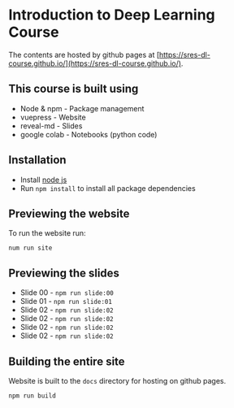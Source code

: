 # Introduction to Deep Learning Course

The contents are hosted by github pages at [https://sres-dl-course.github.io/](https://sres-dl-course.github.io/).

## This course is built using 

* Node & npm - Package management
* vuepress - Website 
* reveal-md - Slides
* google colab - Notebooks (python code)


## Installation

* Install [node js](https://nodejs.org/)
* Run `npm install` to install all package dependencies


## Previewing the website 

To run the website run:

```
num run site
```

## Previewing the slides

* Slide 00 - `npm run slide:00`
* Slide 01 - `npm run slide:01`
* Slide 02 - `npm run slide:02`
* Slide 02 - `npm run slide:02`
* Slide 02 - `npm run slide:02`
* Slide 02 - `npm run slide:02`


## Building the entire site

Website is built to the `docs` directory for hosting on github pages.

```
npm run build
```
